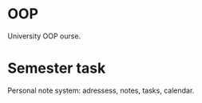 # OOP
University OOP ourse.

# Semester task
Personal note system: adressess, notes, tasks, calendar.
